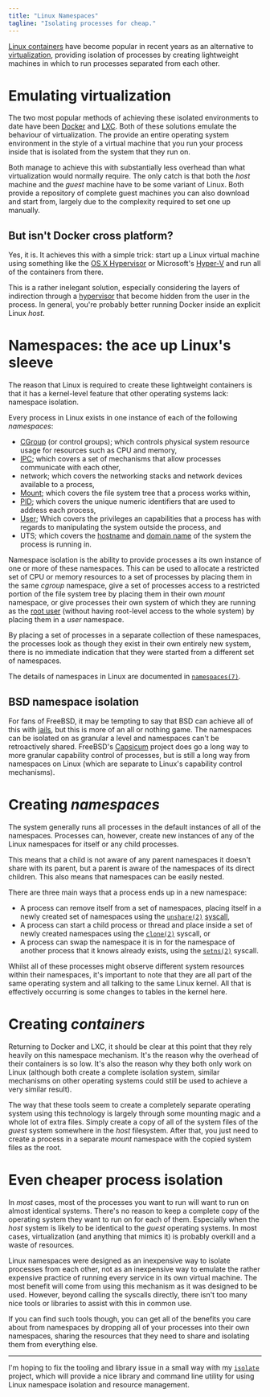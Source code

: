 ```yaml
---
title: "Linux Namespaces"
tagline: "Isolating processes for cheap."
---
```


[Linux containers][linux-containers] have become popular in recent years
as an alternative to [virtualization][virtualization], providing
isolation of processes by creating lightweight machines in which to run
processes separated from each other.

[linux-containers]: https://linuxcontainers.org/
[virtualization]: https://en.wikipedia.org/wiki/Virtualization

# Emulating virtualization

The two most popular methods of achieving these isolated environments to
date have been [Docker][docker] and [LXC][lxc]. Both of these solutions
emulate the behaviour of virtualization. The provide an entire operating
system environment in the style of a virtual machine that you run your
process inside that is isolated from the system that they run on.

Both manage to achieve this with substantially less overhead than
what virtualization would normally require. The only catch is that both
the *host* machine and the *guest* machine have to be some variant of
Linux. Both provide a repository of complete guest machines you can also
download and start from, largely due to the complexity required to set
one up manually.

[docker]: https://www.docker.com/
[lxc]: https://linuxcontainers.org/lxc/introduction/

## But isn't Docker cross platform?

Yes, it is. It achieves this with a simple trick: start up a Linux
virtual machine using something like the [OS X
Hypervisor][osx-hypervisor] or Microsoft's [Hyper-V][hyper-v] and run
all of the containers from there.

This is a rather inelegant solution, especially considering the layers
of indirection through a [hypervisor][] that become hidden from the user
in the process. In general, you're probably better running Docker inside
an explicit Linux *host*.

[osx-hypervisor]: https://developer.apple.com/documentation/hypervisor
[hyper-v]: https://en.wikipedia.org/wiki/Hyper-V
[hypervisor]: https://en.wikipedia.org/wiki/Hypervisor

# Namespaces: the ace up Linux's sleeve

The reason that Linux is required to create these lightweight containers
is that it has a kernel-level feature that other operating systems lack:
namespace isolation.

Every process in Linux exists in one instance of each of the following
*namespaces*:

* [CGroup][] (or control groups); which controls physical system resource
  usage for resources such as CPU and memory,
* [IPC][]; which covers a set of mechanisms that allow processes
  communicate with each other,
* network; which covers the networking stacks and network devices
  available to a process,
* [Mount][]; which covers the file system tree that a process works
  within,
* [PID][]; which covers the unique numeric identifiers that are used to
  address each process,
* [User][uid]; Which covers the privileges an capabilities that a
  process has with regards to manipulating the system outside the
  process, and
* UTS; which covers the [hostname][] and [domain name][domain] of the system
  the process is running in.

Namespace isolation is the ability to provide processes a its own
instance of one or more of these namespaces. This can be used to
allocate a restricted set of CPU or memory resources to a set of
processes by placing them in the same *cgroup* namespace, give a set of
processes access to a restricted portion of the file system tree by
placing them in their own *mount* namespace, or give processes their own
system of which they are running as the [root user][root] (without having
root-level access to the whole system) by placing them in a *user*
namespace.

By placing a set of processes in a separate collection of these
namespaces, the processes look as though they exist in their own
entirely new system, there is no immediate indication that they were
started from a different set of namespaces.

The details of namespaces in Linux are documented in
[`namespaces(7)`][namespaces-7].

[cgroup]: https://en.wikipedia.org/wiki/Cgroups
[ipc]: https://en.wikipedia.org/wiki/Inter-process_communication
[mount]: https://en.wikipedia.org/wiki/Mount_(computing)
[pid]: https://en.wikipedia.org/wiki/Process_identifier
[uid]: https://en.wikipedia.org/wiki/User_identifier
[hostname]: https://en.wikipedia.org/wiki/Hostname
[domain]: https://en.wikipedia.org/wiki/Domain_name
[root]: https://en.wikipedia.org/wiki/Superuser
[namespaces-7]: http://man7.org/linux/man-pages/man7/namespaces.7.html

## BSD namespace isolation

For fans of FreeBSD, it may be tempting to say that BSD can achieve all of
this with [jails][freebsd-jails], but this is more of an all or nothing
game. The namespaces can be isolated on as granular a level and
namespaces can't be retroactively shared. FreeBSD's [Capsicum][] project
does go a long way to more granular capability control of processes, but
is still a long way from namespaces on Linux (which are separate to
Linux's  capability control mechanisms).

[freebsd-jails]: https://en.wikipedia.org/wiki/FreeBSD_jail
[capsicum]: https://wiki.freebsd.org/Capsicum

# Creating *namespaces*

The system generally runs all processes in the default instances of all
of the namespaces. Processes can, however, create new instances of any
of the Linux namespaces for itself or any child processes.

This means that a child is not aware of any parent namespaces it doesn't
share with its parent, but a parent is aware of the namespaces of its
direct children. This also means that namespaces can be easily nested.

There are three main ways that a process ends up in a new namespace:

* A process can remove itself from a set of namespaces, placing itself
  in a newly created set of namespaces using the
  [`unshare(2)`][unshare-2] [syscall][],
* A process can start a child process or thread and place inside a set
  of newly created namespaces using the [`clone(2)`][clone-2] syscall,
  or
* A process can swap the namespace it is in for the namespace of another
  process that it knows already exists, using the [`setns(2)`][setns-2]
  syscall.

Whilst all of these processes might observe different system resources
within their namespaces, it's important to note that they are all part
of the same operating system and all talking to the same Linux kernel.
All that is effectively occurring is some changes to tables in the
kernel here.

[unshare-2]: http://man7.org/linux/man-pages/man2/unshare.2.html
[clone-2]: http://man7.org/linux/man-pages/man2/clone.2.html
[setns-2]: http://man7.org/linux/man-pages/man2/setns.2.html
[syscall]: https://en.wikipedia.org/wiki/System_call

# Creating *containers*

Returning to Docker and LXC, it should be clear at this point that they
rely heavily on this namespace mechanism. It's the reason why the
overhead of their containers is so low. It's also the reason why they
both only work on Linux (although both create a complete isolation
system, similar mechanisms on other operating systems could still be
used to achieve a very similar result). 

The way that these tools seem to create a completely separate operating
system using this technology is largely through some mounting magic and
a whole lot of extra files. Simply create a copy of all of the system
files of the *guest* system somewhere in the *host* filesystem. After
that, you just need to create a process in a separate *mount* namespace
with the copied system files as the root.

# Even cheaper process isolation

In *most* cases, most of the processes you want to run will want to run
on almost identical systems. There's no reason to keep a complete copy
of the operating system they want to run on for each of them. Especially
when the *host* system is likely to be identical to the *guest*
operating systems. In most cases, virtualization (and anything that
mimics it) is probably overkill and a waste of resources.

Linux namespaces were designed as an inexpensive way to isolate
processes from each other, not as an inexpensive way to emulate the
rather expensive practice of running every service in its own virtual
machine. The most benefit will come from using this mechanism as it was
designed to be used. However, beyond calling the syscalls directly, there
isn't too many nice tools or libraries to assist with this in common
use.

If you can find such tools though, you can get all of the benefits you
care about from namespaces by dropping all of your processes into their
own namespaces, sharing the resources that they need to share and
isolating them from everything else.

------

I'm hoping to fix the tooling and library issue in a small way with my
[`isolate`][isolate] project, which will provide a nice library and command line
utility for using Linux namespace isolation and resource management.

[isolate]: https://github.com/xurtis/isolate
